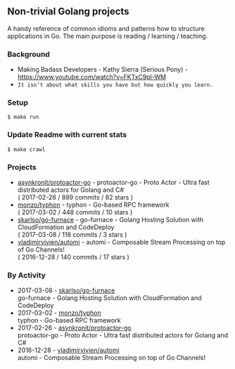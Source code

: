 ## Non-trivial Golang projects

A handy reference of common idioms and patterns how to structure applications in Go.
The main purpose is reading / learning / teaching.

### Background
  - Making Badass Developers - Kathy Sierra (Serious Pony) - https://www.youtube.com/watch?v=FKTxC9pl-WM
  - `It isn’t about what skills you have but how quickly you learn.`

### Setup

    $ make run

### Update Readme with current stats

    $ make crawl

### Projects
<!-- PROJECTS_LIST -->
- [asynkronit/protoactor-go](https://github.com/asynkronit/protoactor-go) - protoactor-go - Proto Actor - Ultra fast distributed actors for Golang and C# <br/> ( 2017-02-26 / 889 commits / 82 stars )
- [monzo/typhon](https://github.com/monzo/typhon) - typhon - Go-based RPC framework <br/> ( 2017-03-02 / 448 commits / 10 stars )
- [skarlso/go-furnace](https://github.com/skarlso/go-furnace) - go-furnace - Golang Hosting Solution with CloudFormation and CodeDeploy <br/> ( 2017-03-08 / 118 commits / 3 stars )
- [vladimirvivien/automi](https://github.com/vladimirvivien/automi) - automi - Composable Stream Processing on top of Go Channels! <br/> ( 2016-12-28 / 140 commits / 17 stars )
<!-- /PROJECTS_LIST -->

### By Activity
<!-- ACTIVITY_LIST -->
- 2017-03-08 - [skarlso/go-furnace](https://github.com/skarlso/go-furnace)  <br/> go-furnace - Golang Hosting Solution with CloudFormation and CodeDeploy
- 2017-03-02 - [monzo/typhon](https://github.com/monzo/typhon)  <br/> typhon - Go-based RPC framework
- 2017-02-26 - [asynkronit/protoactor-go](https://github.com/asynkronit/protoactor-go)  <br/> protoactor-go - Proto Actor - Ultra fast distributed actors for Golang and C#
- 2016-12-28 - [vladimirvivien/automi](https://github.com/vladimirvivien/automi)  <br/> automi - Composable Stream Processing on top of Go Channels!
<!-- /ACTIVITY_LIST -->